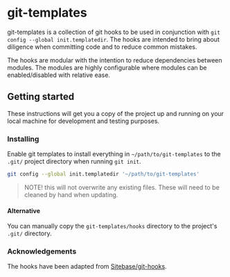 # git-templates

git-templates is a collection of git hooks to be used in conjunction with `git config --global init.templatedir`. The hooks are intended to bring about diligence when committing code and to reduce common mistakes.

The hooks are modular with the intention to reduce dependencies between modules. The modules are highly configurable where modules can be enabled/disabled with relative ease. 

## Getting started

These instructions will get you a copy of the project up and running on your local machine for development and testing purposes.

### Installing

Enable git templates to install everything in `~/path/to/git-templates` to the `.git/` project directory when running `git init`.

```bash
git config --global init.templatedir '~/path/to/git-templates'
```

> NOTE! this will not overwrite any existing files. These will need to be cleaned by hand when updating.

#### Alternative

You can manually copy the `git-templates/hooks` directory to the project's `.git/` directory.

### Acknowledgements

The hooks have been adapted from [Sitebase/git-hooks](<https://github.com/Sitebase/git-hooks>).

